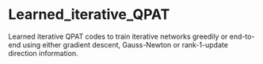 # Learned_iterative_QPAT
Learned iterative QPAT codes to train iterative networks greedily or end-to-end using either gradient descent, Gauss-Newton or rank-1-update direction information.

